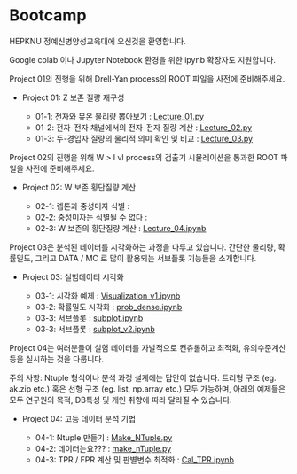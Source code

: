 # Bootcamp

HEPKNU 정예신병양성교육대에 오신것을 환영합니다.

Google colab 이나 Jupyter Notebook 환경을 위한 ipynb 확장자도 지원합니다.

Project 01의 진행을 위해 Drell-Yan process의 ROOT 파일을 사전에 준비해주세요.

- Project 01: Z 보존 질량 재구성

  - 01-1: 전자와 뮤온 물리량 뽑아보기 : [Lecture_01.py](https://github.com/resisov/Bootcamp/blob/main/Lecture_01.py)
  - 01-2: 전자-전자 채널에서의 전자-전자 질량 계산 : [Lecture_02.py](https://github.com/resisov/Bootcamp/blob/main/Lecture_02.py)
  - 01-3: 두-경입자 질량의 물리적 의미 확인 및 비교 : [Lecture_03.py](https://github.com/resisov/Bootcamp/blob/main/Lecture_03.py) 

Project 02의 진행을 위해 W > l vl process의 검출기 시뮬레이션을 통과한 ROOT 파일을 사전에 준비해주세요.

- Project 02: W 보존 횡단질량 계산

  - 02-1: 렙톤과 중성미자 식별 : 
  - 02-2: 중성미자는 식별될 수 없다 : 
  - 02-3: W 보존의 횡단질량 계산 : [Lecture_04.ipynb](https://github.com/resisov/Bootcamp/blob/main/Lecture_04.ipynb)

Project 03은 분석된 데이터를 시각화하는 과정을 다루고 있습니다. 간단한 물리량, 확률밀도, 그리고 DATA / MC 로 많이 활용되는 서브플롯 기능들을 소개합니다.

- Project 03: 실험데이터 시각화

  - 03-1: 시각화 예제 : [Visualization_v1.ipynb](https://github.com/resisov/Bootcamp/blob/main/Visualization_v1.ipynb)
  - 03-2: 확률밀도 시각화 : [prob_dense.ipynb](https://github.com/resisov/Bootcamp/blob/main/prob_dense.ipynb)
  - 03-3: 서브플롯 : [subplot.ipynb](https://github.com/resisov/Bootcamp/blob/main/subplot.ipynb)
  - 03-3: 서브플롯 : [subplot_v2.ipynb](https://github.com/resisov/Bootcamp/blob/main/subplot_v2.ipynb)

Project 04는 여러분들이 실험 데이터를 자발적으로 컨츄롤하고 최적화, 유의수준계산 등을 실시하는 것을 다룹니다.

주의 사항: Ntuple 형식이나 분석 과정 설계에는 답안이 없습니다. 트리형 구조 (eg. ak.zip etc.) 혹은 선형 구조 (eg. list, np.array etc.) 모두 가능하며, 아래의 예제들은 모두 연구원의 목적, DB특성 및 개인 취향에 따라 달라질 수 있습니다.

- Project 04: 고등 데이터 분석 기법

  - 04-1: Ntuple 만들기 : [Make_NTuple.py](https://github.com/resisov/Bootcamp/blob/main/Make_NTuple.py)
  - 04-2: 데이터는요??? : [make_nTuple.py](https://github.com/resisov/Bootcamp/blob/main/make_nTuple.py)
  - 04-3: TPR / FPR 계산 및 판별변수 최적화 : [Cal_TPR.ipynb](https://github.com/resisov/Bootcamp/blob/main/Cal_TPR.ipynb)

